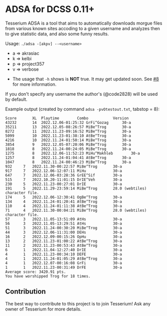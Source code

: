 # ADSA for DCSS 0.11+
Tesserium ADSA is a tool that aims to automatically downloads morgue files from various known sites accoding to a given username and analyzes then to give statistic data, and also some funny results.

Usage:
`./adsa -[akpv] --<username>`
+ a => akrasiac
+ k => kelbi
+ p => project357
+ v => verbose

* The usage that `-h` shows is **NOT** true. It may get updated soon. See [#8](https://github.com/Tesserium/adsa/issues/8) for more information. 

If you don't specify any username the author's (@code2828) will be used by default.

Example output (created by command `adsa -pvOtestout.txt`, tabstop = 8):
```
Score		XL	Playtime		Combo			Version
43232		14	2022.12.06-01:25:32	GrFi^Gozag		30-a
35211		13	2022.12.05-08:26:57	MiBe^Trog		30-a
8272		11	2022.11.23-09:16:52	MiBe^Trog		30-a
5099		10	2022.11.23-01:38:10	AtBe^Trog		30-a
4216		10	2022.11.24-01:50:14	MiBe^Trog		30-a
3854		9	2022.12.05-07:20:06	MiBe^Trog		30-a
1818		8	2022.11.24-00:24:05	MiBe^Trog		30-a
1275		8	2022.12.06-11:52:23	MiHu^Makhleb		30-a
1257		8	2022.11.24-01:04:41	AtBe^Trog		30-a
1047		8	2022.11.24-00:46:23	MiBe^Trog		30-a
932		7	2022.11.30-00:22:57	MiBe^Trog		30-a
917		7	2022.12.06-12:07:11	MiHu			30-a
647		7	2022.12.06-03:28:36	GrEE^Sif		30-a
515		7	2022.10.20-11:01:15	DrIE^Veh		30-a
230		5	2022.11.23-00:27:01	DrIE			30-a
191		5	2022.11.29-23:59:14	MiBe^Trog		28.0 (webtiles) character file.
174		5	2022.12.06-12:30:41	OgBe^Trog		30-a
134		4	2022.11.24-01:20:41	AtBe^Trog		30-a
110		4	2022.11.24-01:11:38	AtBe^Trog		30-a
71		4	2022.11.30-00:04:21	MiBe^Trog		28.0 (webtiles) character file.
57		3	2022.11.05-13:51:09	AtHs			30-a
56		3	2022.11.05-13:29:51	AtHs			30-a
51		3	2022.11.24-00:30:20	MiBe^Trog		30-a
44		3	2022.12.06-11:31:00	DEHs			30-a
16		2	2022.12.09-00:15:26	OpHu			30-a
13		2	2022.11.23-01:00:22	AtBe^Trog		30-a
11		2	2022.11.23-00:53:43	AtBe^Trog		30-a
6		1	2022.11.04-12:27:40	DrIE			30-a
4		1	2022.11.23-00:34:10	DEFE			30-a
4		1	2022.11.24-01:05:29	AtBe^Trog		30-a
4		1	2022.12.07-00:16:08	GrFi			30-a
1		1	2022.11.23-00:31:49	DrFE			30-a
Average score: 3420.91 pts.
You have worshipped Trog for 18 times.
```

## Contribution
The best way to contribute to this project is to join Tesserium! Ask any owner of Tesserium for more details.

